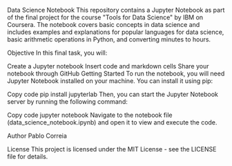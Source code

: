 Data Science Notebook
This repository contains a Jupyter Notebook as part of the final project for the course "Tools for Data Science" by IBM on Coursera. The notebook covers basic concepts in data science and includes examples and explanations for popular languages for data science, basic arithmetic operations in Python, and converting minutes to hours.

Objective
In this final task, you will:

Create a Jupyter notebook
Insert code and markdown cells
Share your notebook through GitHub
Getting Started
To run the notebook, you will need Jupyter Notebook installed on your machine. You can install it using pip:

Copy code
pip install jupyterlab
Then, you can start the Jupyter Notebook server by running the following command:

Copy code
jupyter notebook
Navigate to the notebook file (data_science_notebook.ipynb) and open it to view and execute the code.

Author
Pablo Correia

License
This project is licensed under the MIT License - see the LICENSE file for details.
